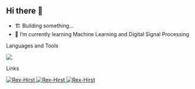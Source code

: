 ## Hi there 👋
- 🏗️ Building something...
- 🌱 I’m currently learning Machine Learning and Digital Signal Processing

Languages and Tools

[![](https://skillicons.dev/icons?i=py,html,css,js,nextjs,mongodb,tensorflow,astro,c,sqlite,r,wordpress,figma,vercel)](https://skillicons.dev)

Links

<a href="https://www.linkedin.com/in/rexhirst/" target="_blank">
  <img src="https://img.shields.io/badge/LinkedIn-0077B5?style=for-the-badge&logo=linkedin&logoColor=white" alt="Rex-Hirst"/>
</a>
<a href="https://substack.com/@rexhirst" target="_blank">
  <img src="https://img.shields.io/badge/Substack-ff5400?style=for-the-badge&logo=substack&logoColor=white" alt="Rex-Hirst"/>
</a>

<a href="https://rexhirst.com/" target="_blank">
  <img src="https://img.shields.io/badge/Website-ffffff?style=for-the-badge" alt="Rex-Hirst"/>
</a>

<!--
**Rex-Hirst/Rex-Hirst** is a ✨ _special_ ✨ repository because its `README.md` (this file) appears on your GitHub profile.

Here are some ideas to get you started:

- 🔭 I’m currently working on ...
- 🌱 I’m currently learning ...
- 👯 I’m looking to collaborate on ...
- 🤔 I’m looking for help with ...
- 💬 Ask me about ...
- 📫 How to reach me: ...
- 😄 Pronouns: ...
- ⚡ Fun fact: ...
-->
